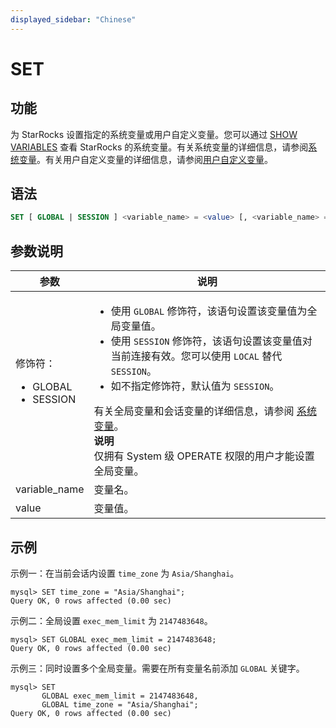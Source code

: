 ```yaml
---
displayed_sidebar: "Chinese"
---
```


# SET

## 功能

为 StarRocks 设置指定的系统变量或用户自定义变量。您可以通过 [SHOW VARIABLES](../Administration/SHOW_VARIABLES.md) 查看 StarRocks 的系统变量。有关系统变量的详细信息，请参阅[系统变量](../../../reference/System_variable.md)。有关用户自定义变量的详细信息，请参阅[用户自定义变量](../../../reference/user_defined_variables.md)。

## 语法

```SQL
SET [ GLOBAL | SESSION ] <variable_name> = <value> [, <variable_name> = <value>] ...
```

## 参数说明

| **参数**              | **说明**                                                     |
| --------------------- | ------------------------------------------------------------ |
| 修饰符：<ul><li>GLOBAL</li><li>SESSION</li></ul> | <ul><li>使用 `GLOBAL` 修饰符，该语句设置该变量值为全局变量值。</li><li>使用 `SESSION` 修饰符，该语句设置该变量值对当前连接有效。您可以使用 `LOCAL` 替代 `SESSION`。</li><li>如不指定修饰符，默认值为 `SESSION`。</li></ul>有关全局变量和会话变量的详细信息，请参阅 [系统变量](../../../reference/System_variable.md)。<br/>**说明**<br/>仅拥有 System 级 OPERATE 权限的用户才能设置全局变量。 |
| variable_name         | 变量名。                                                     |
| value                 | 变量值。                                                     |

## 示例

示例一：在当前会话内设置 `time_zone` 为 `Asia/Shanghai`。

```Plain
mysql> SET time_zone = "Asia/Shanghai";
Query OK, 0 rows affected (0.00 sec)
```

示例二：全局设置 `exec_mem_limit` 为 `2147483648`。

```Plain
mysql> SET GLOBAL exec_mem_limit = 2147483648;
Query OK, 0 rows affected (0.00 sec)
```

示例三：同时设置多个全局变量。需要在所有变量名前添加 `GLOBAL` 关键字。

```Plain
mysql> SET 
       GLOBAL exec_mem_limit = 2147483648,
       GLOBAL time_zone = "Asia/Shanghai";
Query OK, 0 rows affected (0.00 sec)
```
